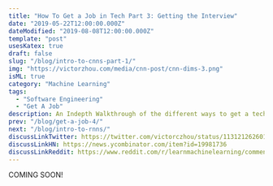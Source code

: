 ```yaml
---
title: "How To Get a Job in Tech Part 3: Getting the Interview"
date: "2019-05-22T12:00:00.000Z"
dateModified: "2019-08-08T12:00:00.000Z"
template: "post"
usesKatex: true
draft: false
slug: "/blog/intro-to-cnns-part-1/"
img: "https://victorzhou.com/media/cnn-post/cnn-dims-3.png"
isML: true
category: "Machine Learning"
tags:
  - "Software Engineering"
  - "Get A Job"
description: An Indepth Walkthrough of the different ways to get a tech interview
prev: "/blog/get-a-job-4/"
next: "/blog/intro-to-rnns/"
discussLinkTwitter: https://twitter.com/victorczhou/status/1131212626019721217
discussLinkHN: https://news.ycombinator.com/item?id=19981736
discussLinkReddit: https://www.reddit.com/r/learnmachinelearning/comments/brq4dr/an_introduction_to_convolutional_neural_networks/
---
```


COMING SOON!